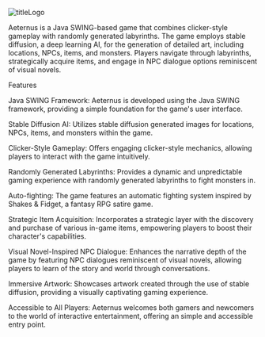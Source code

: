 ![titleLogo](https://github.com/HL76/aeternus/assets/114431548/ccefdc29-77fb-4e24-91cb-d1996134ed39)

Aeternus is a Java SWING-based game that combines clicker-style gameplay with randomly generated labyrinths. The game employs stable diffusion, a deep learning AI, for the generation of detailed art, including locations, NPCs, items, and monsters. Players navigate through labyrinths, strategically acquire items, and engage in NPC dialogue options reminiscent of visual novels.

Features

Java SWING Framework:
Aeternus is developed using the Java SWING framework, providing a simple foundation for the game's user interface.

Stable Diffusion AI:
Utilizes stable diffusion generated images for locations, NPCs, items, and monsters within the game.

Clicker-Style Gameplay:
Offers engaging clicker-style mechanics, allowing players to interact with the game intuitively.

Randomly Generated Labyrinths:
Provides a dynamic and unpredictable gaming experience with randomly generated labyrinths to fight monsters in.

Auto-fighting:
The game features an automatic fighting system inspired by Shakes & Fidget, a fantasy RPG satire game.

Strategic Item Acquisition:
Incorporates a strategic layer with the discovery and purchase of various in-game items, empowering players to boost their character's capabilities.

Visual Novel-Inspired NPC Dialogue:
Enhances the narrative depth of the game by featuring NPC dialogues reminiscent of visual novels, allowing players to learn of the story and world through conversations.

Immersive Artwork:
Showcases artwork created through the use of stable diffusion, providing a visually captivating gaming experience.

Accessible to All Players:
Aeternus welcomes both gamers and newcomers to the world of interactive entertainment, offering an simple and accessible entry point.
